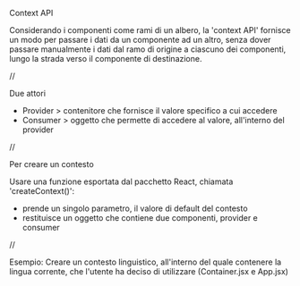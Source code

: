 Context API

Considerando i componenti come rami di un albero, 
la 'context API' fornisce un modo per passare i dati da un componente ad un altro, 
senza dover passare manualmente i dati dal ramo di origine a ciascuno dei componenti, 
lungo la strada verso il componente di destinazione.

//

Due attori

- Provider > contenitore che fornisce il valore specifico a cui accedere
- Consumer > oggetto che permette di accedere al valore, all'interno del provider


//

Per creare un contesto

Usare una funzione esportata dal pacchetto React, chiamata 'createContext()':
- prende un singolo parametro, il valore di default del contesto
- restituisce un oggetto che contiene due componenti, provider e consumer

//

Esempio:
Creare un contesto linguistico, all'interno del quale contenere la lingua corrente, che l'utente ha deciso di utilizzare
(Container.jsx e App.jsx)